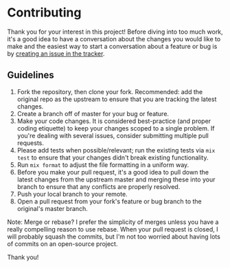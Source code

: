 # Contributing

Thank you for your interest in this project! Before diving into too much work, it's a good idea to have a conversation about the changes you would like to make and the easiest way to start a conversation about a feature or bug is by [creating an issue in the tracker](https://github.com/fireproofsocks/permutation/issues).

## Guidelines

1. Fork the repository, then clone your fork. Recommended: add the original repo as the upstream to ensure that you are tracking the latest changes.
2. Create a branch off of master for your bug or feature.
3. Make your code changes. It is considered best-practice (and proper coding etiquette) to keep your changes scoped to a single problem. If you're dealing with several issues, consider submitting multiple pull requests.
4. Please add tests when possible/relevant; run the existing tests via `mix test` to ensure that your changes didn't break existing functionality.
5. Run `mix format` to adjust the file formatting in a uniform way.
6. Before you make your pull request, it's a good idea to pull down the latest changes from the upstream master and merging these into your branch to ensure that any conflicts are properly resolved.
7. Push your local branch to your remote.
8. Open a pull request from your fork's feature or bug branch to the original's master branch.

Note: Merge or rebase? I prefer the simplicity of merges unless you have a really compelling reason to use rebase.  When your pull request is closed, I will probably squash the commits, but I'm not too worried about having lots of commits on an open-source project.

Thank you!
